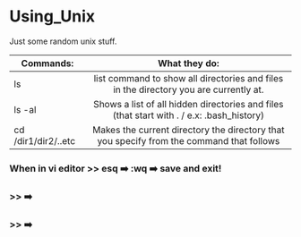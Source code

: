 # Using_Unix
Just some random unix stuff.


| Commands:      | What they do:|
| ------------- |:-------------:|
| ls            | list command to show all directories and files in the directory you are currently at. |
| ls -al      | Shows a list of all hidden directories and files (that start with . / e.x: .bash_history)      |
| cd /dir1/dir2/..etc | Makes the current directory the directory that you specify from the command that follows|


### When in vi editor >> esq :arrow_right: :wq :arrow_right: save and exit!
### >> :arrow_right:
### >> :arrow_right:
